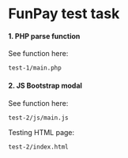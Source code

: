 # FunPay test task

#### 1. PHP parse function

See function here:

    test-1/main.php

#### 2. JS Bootstrap modal

See function here:

    test-2/js/main.js
    
Testing HTML page:

    test-2/index.html
